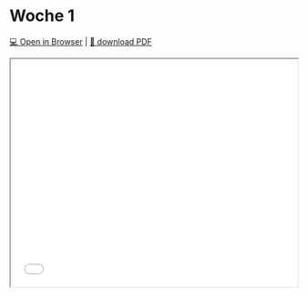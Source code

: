 # Woche 1

[:computer: Open in Browser](pathname:///slides/woche-1) | [:floppy_disk: download PDF](pathname:///slides/woche-1.pdf)

<iframe src="/bbzbl-modul-431/slides/woche-1" width="100%" height="400px"></iframe>
